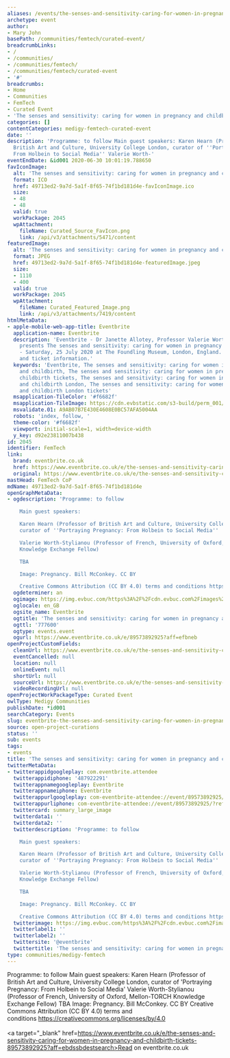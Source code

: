 ```yaml
---
aliases: /events/the-senses-and-sensitivity-caring-for-women-in-pregnancy-and-childbirth
archetype: event
author:
- Mary John
basePath: /communities/femtech/curated-event/
breadcrumbLinks:
- /
- /communities/
- /communities/femtech/
- /communities/femtech/curated-event
- '#'
breadcrumbs:
- Home
- Communities
- FemTech
- Curated Event
- 'The senses and sensitivity: caring for women in pregnancy and childbirth'
categories: []
contentCategories: medigy-femtech-curated-event
date: ''
description: 'Programme: to follow Main guest speakers: Karen Hearn (Professor of
  British Art and Culture, University College London, curator of ''Portraying Pregnancy:
  From Holbein to Social Media'' Valerie Worth-'
eventEndDate: &id001 2020-06-30 10:01:19.788650
favIconImage:
  alt: 'The senses and sensitivity: caring for women in pregnancy and childbirth'
  format: ICO
  href: 49713ed2-9a7d-5a1f-8f65-74f1bd181d4e-favIconImage.ico
  size:
  - 48
  - 48
  valid: true
  workPackage: 2045
  wpAttachment:
    fileName: Curated_Source_FavIcon.png
    link: /api/v3/attachments/5471/content
featuredImage:
  alt: 'The senses and sensitivity: caring for women in pregnancy and childbirth'
  format: JPEG
  href: 49713ed2-9a7d-5a1f-8f65-74f1bd181d4e-featuredImage.jpeg
  size:
  - 1110
  - 400
  valid: true
  workPackage: 2045
  wpAttachment:
    fileName: Curated_Featured_Image.png
    link: /api/v3/attachments/7419/content
htmlMetaData:
- apple-mobile-web-app-title: Eventbrite
  application-name: Eventbrite
  description: 'Eventbrite - Dr Janette Allotey, Professor Valerie Worth-Stylianou
    presents The senses and sensitivity: caring for women in pregnancy and childbirth
    - Saturday, 25 July 2020 at The Foundling Museum, London, England. Find event
    and ticket information.'
  keywords: 'Eventbrite, The senses and sensitivity: caring for women in pregnancy
    and childbirth, The senses and sensitivity: caring for women in pregnancy and
    childbirth tickets, The senses and sensitivity: caring for women in pregnancy
    and childbirth London, The senses and sensitivity: caring for women in pregnancy
    and childbirth London tickets'
  msapplication-TileColor: '#f6682f'
  msapplication-TileImage: https://cdn.evbstatic.com/s3-build/perm_001/8ad267/django/images/favicons/mstile-144x144.png
  msvalidate.01: A9AB07B7E430E4608E0BC57AFA5004AA
  robots: 'index, follow, '
  theme-color: '#f6682f'
  viewport: initial-scale=1, width=device-width
  y_key: d92e23811007b438
id: 2045
identifier: FemTech
link:
  brand: eventbrite.co.uk
  href: https://www.eventbrite.co.uk/e/the-senses-and-sensitivity-caring-for-women-in-pregnancy-and-childbirth-tickets-89573892925?aff=ebdssbdestsearch
  original: https://www.eventbrite.co.uk/e/the-senses-and-sensitivity-caring-for-women-in-pregnancy-and-childbirth-tickets-89573892925?aff=ebdssbdestsearch
mastHead: FemTech CoP
mdName: 49713ed2-9a7d-5a1f-8f65-74f1bd181d4e
openGraphMetaData:
- ogdescription: 'Programme: to follow

    Main guest speakers:

    Karen Hearn (Professor of British Art and Culture, University College London,
    curator of ''Portraying Pregnancy: From Holbein to Social Media''

    Valerie Worth-Stylianou (Professor of French, University of Oxford, Mellon-TORCH
    Knowledge Exchange Fellow)

    TBA

    Image: Pregnancy. Bill McConkey. CC BY

    Creative Commons Attribution (CC BY 4.0) terms and conditions https://creativecommons.org/licenses/by/4.0'
  ogdeterminer: an
  ogimage: https://img.evbuc.com/https%3A%2F%2Fcdn.evbuc.com%2Fimages%2F87394961%2F249042128664%2F1%2Foriginal.20200113-133102?w=1000&auto=format%2Ccompress&q=75&sharp=10&rect=141%2C1565%2C2072%2C1036&s=f9f7a978228d6882b36bc5bbc5bbc142
  oglocale: en_GB
  ogsite_name: Eventbrite
  ogtitle: 'The senses and sensitivity: caring for women in pregnancy and childbirth'
  ogttl: '777600'
  ogtype: events.event
  ogurl: https://www.eventbrite.co.uk/e/89573892925?aff=efbneb
openProjectCustomFields:
  cleanUrl: https://www.eventbrite.co.uk/e/the-senses-and-sensitivity-caring-for-women-in-pregnancy-and-childbirth-tickets-89573892925?aff=ebdssbdestsearch
  eventCancelled: null
  location: null
  onlineEvent: null
  shortUrl: null
  sourceUrl: https://www.eventbrite.co.uk/e/the-senses-and-sensitivity-caring-for-women-in-pregnancy-and-childbirth-tickets-89573892925?aff=ebdssbdestsearch
  videoRecordingUrl: null
openProjectWorkPackageType: Curated Event
owlType: Medigy Communities
publishDate: *id001
searchCategory: Events
slug: eventbrite-the-senses-and-sensitivity-caring-for-women-in-pregnancy-and-childbirth
source: open-project-curations
status: ''
sub: events
tags:
- events
title: 'The senses and sensitivity: caring for women in pregnancy and childbirth'
twitterMetaData:
- twitterappidgoogleplay: com.eventbrite.attendee
  twitterappidiphone: '487922291'
  twitterappnamegoogleplay: Eventbrite
  twitterappnameiphone: Eventbrite
  twitterappurlgoogleplay: com-eventbrite-attendee://event/89573892925/?referrer=eandurlxtcar&aff=ebdssbdestsearch
  twitterappurliphone: com-eventbrite-attendee://event/89573892925/?referrer=eiosurlxtcar&aff=ebdssbdestsearch
  twittercard: summary_large_image
  twitterdata1: ''
  twitterdata2: ''
  twitterdescription: 'Programme: to follow

    Main guest speakers:

    Karen Hearn (Professor of British Art and Culture, University College London,
    curator of ''Portraying Pregnancy: From Holbein to Social Media''

    Valerie Worth-Stylianou (Professor of French, University of Oxford, Mellon-TORCH
    Knowledge Exchange Fellow)

    TBA

    Image: Pregnancy. Bill McConkey. CC BY

    Creative Commons Attribution (CC BY 4.0) terms and conditions https://creativecommons.org/licenses/by/4.0'
  twitterimage: https://img.evbuc.com/https%3A%2F%2Fcdn.evbuc.com%2Fimages%2F87394961%2F249042128664%2F1%2Foriginal.20200113-133102?w=1000&auto=format%2Ccompress&q=75&sharp=10&rect=141%2C1565%2C2072%2C1036&s=f9f7a978228d6882b36bc5bbc5bbc142
  twitterlabel1: ''
  twitterlabel2: ''
  twittersite: '@eventbrite'
  twittertitle: 'The senses and sensitivity: caring for women in pregnancy and childbirth'
type: communities/medigy-femtech
---
```


Programme: to follow
Main guest speakers:
Karen Hearn (Professor of British Art and Culture, University College London, curator of 'Portraying Pregnancy: From Holbein to Social Media'
Valerie Worth-Stylianou (Professor of French, University of Oxford, Mellon-TORCH Knowledge Exchange Fellow)
TBA
Image: Pregnancy. Bill McConkey. CC BY
Creative Commons Attribution (CC BY 4.0) terms and conditions https://creativecommons.org/licenses/by/4.0<br><br><a target="_blank" href=https://www.eventbrite.co.uk/e/the-senses-and-sensitivity-caring-for-women-in-pregnancy-and-childbirth-tickets-89573892925?aff=ebdssbdestsearch>Read on eventbrite.co.uk</a>